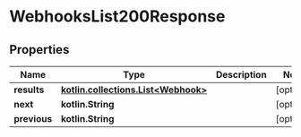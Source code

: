 
# WebhooksList200Response

## Properties
Name | Type | Description | Notes
------------ | ------------- | ------------- | -------------
**results** | [**kotlin.collections.List&lt;Webhook&gt;**](Webhook.md) |  |  [optional]
**next** | **kotlin.String** |  |  [optional]
**previous** | **kotlin.String** |  |  [optional]



